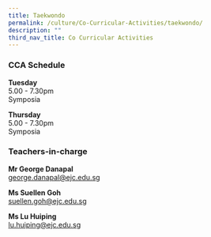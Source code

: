 ```yaml
---
title: Taekwondo
permalink: /culture/Co-Curricular-Activities/taekwondo/
description: ""
third_nav_title: Co Curricular Activities
---
```

### CCA Schedule

**Tuesday**  
5.00 - 7.30pm  
Symposia

**Thursday**  
5.00 - 7.30pm  
Symposia

### Teachers-in-charge

**Mr George Danapal**  
[george.danapal@ejc.edu.sg](mailto:george.danapal@ejc.edu.sg)

**Ms Suellen Goh**  
[suellen.goh@ejc.edu.sg](mailto:suellen.goh@ejc.edu.sg)

**Ms Lu Huiping**  
[lu.huiping@ejc.edu.sg](mailto:lu.huiping@ejc.edu.sg)